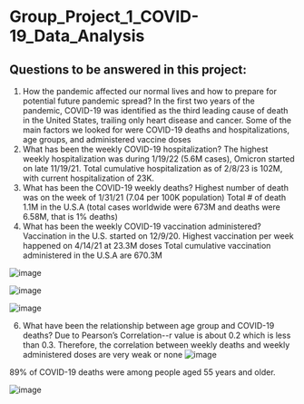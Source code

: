 # Group_Project_1_COVID-19_Data_Analysis

## Questions to be answered in this project:

1. How the pandemic affected our normal lives and how to prepare for potential future pandemic spread?
  In the first two years of the pandemic, COVID-19 was identified as the third leading cause of death in the United States, trailing only heart disease and cancer.
  Some of the main factors we looked for were COVID-19 deaths and hospitalizations, age groups, and administered vaccine doses
2. What has been the weekly COVID-19 hospitalization?
   The highest weekly hospitalization was during 1/19/22 (5.6M cases), Omicron started on late 11/19/21. Total cumulative hospitalization as of 2/8/23 is 102M,  
   with current hospitalization of 23K. 
3. What has been the COVID-19 weekly deaths?
   Highest number of death was on the week of 1/31/21 (7.04 per 100K population)
   Total # of death 1.1M in the U.S.A (total cases worldwide were 673M and deaths were 6.58M, that is 1% deaths)
4.  What has been the weekly COVID-19 vaccination administered?
    Vaccination in the U.S. started on 12/9/20. Highest vaccination per week happened on 4/14/21 at 23.3M doses Total cumulative vaccination administered in the 
    U.S.A are 670.3M

   ![image](https://github.com/esu75/Group_Project_1/assets/118146659/7974e7fc-b73d-406c-8b9c-566686888d8d)
    
    
   ![image](https://github.com/esu75/Group_Project_1/assets/118146659/db2b33ae-f240-47c4-9ace-e09d76ecb900)
    
   ![image](https://github.com/esu75/Group_Project_1/assets/118146659/e4abb35e-8d0a-4a83-86f6-bf393c16c8f1)


6. What have been the relationship between age group and COVID-19 deaths?
 Due to Pearson’s Correlation--r value is about 0.2 which is less than 0.3. Therefore, the correlation between weekly deaths and weekly administered doses are very 
 weak or none
![image](https://github.com/esu75/Group_Project_1/assets/118146659/fe200bcb-26c2-4397-8f46-8072fddd2b14)





89% of COVID-19 deaths were among people aged 55 years and older.


![image](https://github.com/esu75/Group_Project_1/assets/118146659/16828a0d-aee7-4cc3-b25e-b9fb9f0cd580)

